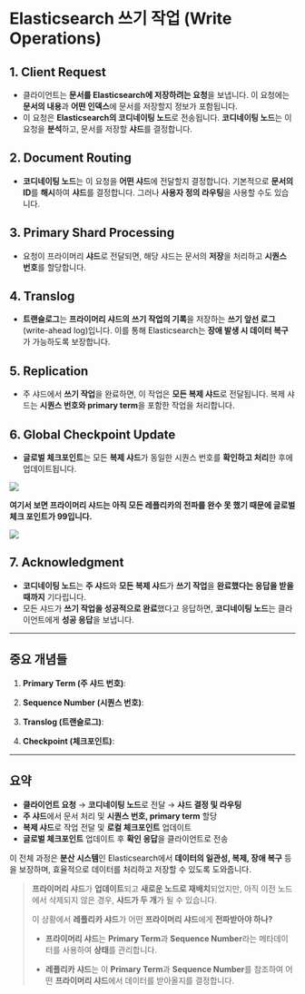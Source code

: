 # Elasticsearch 쓰기 작업 (Write Operations)

## 1. Client Request

- 클라이언트는 **문서를 Elasticsearch에 저장하려는 요청**을 보냅니다. 이 요청에는 **문서의 내용**과 **어떤 인덱스**에 문서를 저장할지 정보가 포함됩니다.
- 이 요청은 **Elasticsearch의 코디네이팅 노드**로 전송됩니다. **코디네이팅 노드**는 이 요청을 **분석**하고, 문서를 저장할 **샤드**를 결정합니다.

## 2. Document Routing

- **코디네이팅 노드**는 이 요청을 **어떤 샤드**에 전달할지 결정합니다. 기본적으로 **문서의 ID**를 **해시**하여 **샤드**를 결정합니다. 그러나 **사용자 정의 라우팅**을 사용할 수도 있습니다.

## 3. Primary Shard Processing 

- 요청이 프라이머리 **샤드**로 전달되면, 해당 샤드는 문서의 **저장**을 처리하고 **시퀀스 번호**를 할당합니다.

## 4. Translog

- **트랜슬로그**는 **프라이머리 샤드의** **쓰기 작업의 기록**을 저장하는 **쓰기 앞선 로그**(write-ahead log)입니다. 이를 통해 Elasticsearch는 **장애 발생 시 데이터 복구**가 가능하도록 보장합니다.

## 5. Replication

- 주 샤드에서 **쓰기 작업**을 완료하면, 이 작업은 **모든 복제 샤드**로 전달됩니다. 복제 샤드는 **시퀀스 번호와 primary term**을 포함한 작업을 처리합니다.

## 6. Global Checkpoint Update

- **글로벌 체크포인트**는 모든 **복제 샤드**가 동일한 시퀀스 번호를 **확인하고 처리**한 후에 업데이트됩니다.

![](https://file.notion.so/f/f/87d240b6-b6a0-4d94-b759-5a1349dc8070/4365556b-e4cb-46b1-8beb-33eb4303e1d5/%E1%84%89%E1%85%B3%E1%84%8F%E1%85%B3%E1%84%85%E1%85%B5%E1%86%AB%E1%84%89%E1%85%A3%E1%86%BA_2025-04-14_%E1%84%8B%E1%85%A9%E1%84%92%E1%85%AE_2.52.06.png?table=block&id=1d5d933d-39cc-80e2-bd9c-c80138c92b0f&spaceId=87d240b6-b6a0-4d94-b759-5a1349dc8070&expirationTimestamp=1745424000000&signature=5Qo4UtxAkJi5uuz_y35OySgDSDFvKpH5x_ik0SN0Vnk&downloadName=%E1%84%89%E1%85%B3%E1%84%8F%E1%85%B3%E1%84%85%E1%85%B5%E1%86%AB%E1%84%89%E1%85%A3%E1%86%BA+2025-04-14+%E1%84%8B%E1%85%A9%E1%84%92%E1%85%AE+2.52.06.png)

**여기서 보면 프라이머리 샤드는 아직 모든 레플리카의 전파를 완수 못 했기 때문에 글로벌 체크 포인트가 99입니다.**

![](https://file.notion.so/f/f/87d240b6-b6a0-4d94-b759-5a1349dc8070/32369579-c3b8-4c7e-9738-3fd3b41eaef4/%E1%84%89%E1%85%B3%E1%84%8F%E1%85%B3%E1%84%85%E1%85%B5%E1%86%AB%E1%84%89%E1%85%A3%E1%86%BA_2025-04-14_%E1%84%8B%E1%85%A9%E1%84%92%E1%85%AE_2.53.05.png?table=block&id=1d5d933d-39cc-802e-a832-d8392b71447b&spaceId=87d240b6-b6a0-4d94-b759-5a1349dc8070&expirationTimestamp=1745424000000&signature=pg-Y0X3XeaAu9JYDrcACP60Ui9-CPO5CAuFVnJMhnaw&downloadName=%E1%84%89%E1%85%B3%E1%84%8F%E1%85%B3%E1%84%85%E1%85%B5%E1%86%AB%E1%84%89%E1%85%A3%E1%86%BA+2025-04-14+%E1%84%8B%E1%85%A9%E1%84%92%E1%85%AE+2.53.05.png)

## 7. Acknowledgment

- **코디네이팅 노드**는 **주 샤드**와 **모든 복제 샤드**가 **쓰기 작업**을 **완료했다는 응답을 받을 때까지** 기다립니다.
- 모든 샤드가 **쓰기 작업을 성공적으로 완료**했다고 응답하면, **코디네이팅 노드**는 클라이언트에게 **성공 응답**을 보냅니다.

---

## 중요 개념들

1. **Primary Term (주 샤드 번호)**:

2. **Sequence Number (시퀀스 번호)**:

3. **Translog (트랜슬로그)**:

4. **Checkpoint (체크포인트)**:

---

## 요약

- **클라이언트 요청** → **코디네이팅 노드**로 전달 → **샤드 결정 및 라우팅**
- **주 샤드**에서 문서 처리 및 **시퀀스 번호, primary term** 할당
- **복제 샤드**로 작업 전달 및 **로컬 체크포인트** 업데이트
- **글로벌 체크포인트** 업데이트 후 **확인 응답**을 클라이언트로 전송

이 전체 과정은 **분산 시스템**인 Elasticsearch에서 **데이터의 일관성, 복제, 장애 복구** 등을 보장하며, 효율적으로 데이터를 처리하고 저장할 수 있도록 도와줍니다.

> **프라이머리 샤드**가 **업데이트**되고 **새로운 노드로 재배치**되었지만, 아직 이전 노드에서 삭제되지 않은 경우, **샤드가 두 개**가 될 수 있습니다. 
> 
> 이 상황에서 **레플리카 샤드**가 어떤 **프라이머리 샤드**에게 **전파받아야 하나?**
> 
> - **프라이머리 샤드**는 **Primary Term**과 **Sequence Number**라는 메타데이터를 사용하여 **상태**를 관리합니다.
>
>- **레플리카 샤드**는 이 **Primary Term**과 **Sequence Number**를 참조하여 어떤 **프라이머리 샤드**에서 데이터를 받아올지를 결정합니다.